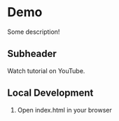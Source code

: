 # Demo

Some description!


##  Subheader

Watch tutorial on YouTube.

## Local Development

1. Open index.html in your browser